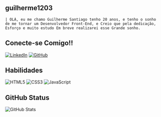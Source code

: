 
## guilherme1203
```
| OLÁ, eu me chamo Guilherme Santiago tenho 20 anos, e tenho o sonho de me tornar um Desenvolvedor Front-End, e Creio que pela dedicação, Esforço e muito estudo Em breve realizarei esse Grande sonho.
```
## Conecte-se Comigo!!
[![LinkedIn](https://img.shields.io/badge/LinkedIn-000?style=for-the-badge&logo=linkedin&logoColor=0E76A8)](https://www.linkedin.com/in/guilherme-santiago-da-silva-019645280/)
[![GitHub](https://img.shields.io/badge/GitHbt-000?style=for-the-badge&logo=github&logoColor=white)](https://github.com/guilherme1203)

## Habilidades 

![HTML5](https://img.shields.io/badge/HTML5-000?style=for-the-badge&logo=html5)
![CSS3](https://img.shields.io/badge/CSS3-000?style=for-the-badge&logo=css3&logoColor=264CE4)
![JavaScript](https://img.shields.io/badge/JavaScript-000?style=for-the-badge&logo=javascript)

## GitHub Status
![GitHub Stats](https://github-readme-stats.vercel.app/api?username=guilherme1203&theme=transparent&bg_color=000&border_color=30A3DC&show_icons=true&icon_color=30A3DC&title_color=E94D5F&text_color=FFF)